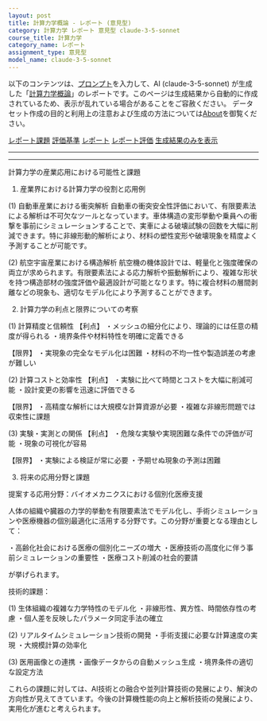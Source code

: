 ```yaml
---
layout: post
title: 計算力学概論 - レポート (意見型)
category: 計算力学 レポート 意見型 claude-3-5-sonnet
course_title: 計算力学
category_name: レポート
assignment_type: 意見型
model_name: claude-3-5-sonnet
---
```


以下のコンテンツは、[プロンプト](https://github.com/takedatoshiyuki/synthetic_assignments/tree/main/generated/計算力学/claude-3-5-sonnet/prompt_レポート-意見型.md)を入力して、AI (claude-3-5-sonnet) が生成した「[計算力学概論](/contents/計算力学/)」のレポートです。このページは生成結果から自動的に作成されているため、表示が乱れている場合があることをご容赦ください。
データセット作成の目的と利用上の注意および生成の方法については[About](/About)を御覧ください。

[レポート課題](../レポート課題-意見型)
[評価基準](../評価基準-意見型)
[レポート](../レポート-意見型)
[レポート評価](../レポート評価-意見型)
[生成結果のみを表示](https://github.com/takedatoshiyuki/synthetic_assignments/tree/main/generated/計算力学/claude-3-5-sonnet/レポート-意見型.md)
  

***
***
  
計算力学の産業応用における可能性と課題

1. 産業界における計算力学の役割と応用例

(1) 自動車産業における衝突解析
自動車の衝突安全性評価において、有限要素法による解析は不可欠なツールとなっています。車体構造の変形挙動や乗員への衝撃を事前にシミュレーションすることで、実車による破壊試験の回数を大幅に削減できます。特に非線形動的解析により、材料の塑性変形や破壊現象を精度よく予測することが可能です。

(2) 航空宇宙産業における構造解析
航空機の機体設計では、軽量化と強度確保の両立が求められます。有限要素法による応力解析や振動解析により、複雑な形状を持つ構造部材の強度評価や最適設計が可能となります。特に複合材料の層間剥離などの現象も、適切なモデル化により予測することができます。

2. 計算力学の利点と限界についての考察

(1) 計算精度と信頼性
【利点】
・メッシュの細分化により、理論的には任意の精度が得られる
・境界条件や材料特性を明確に定義できる

【限界】
・実現象の完全なモデル化は困難
・材料の不均一性や製造誤差の考慮が難しい

(2) 計算コストと効率性
【利点】
・実験に比べて時間とコストを大幅に削減可能
・設計変更の影響を迅速に評価できる

【限界】
・高精度な解析には大規模な計算資源が必要
・複雑な非線形問題では収束性に課題

(3) 実験・実測との関係
【利点】
・危険な実験や実現困難な条件での評価が可能
・現象の可視化が容易

【限界】
・実験による検証が常に必要
・予期せぬ現象の予測は困難

3. 将来の応用分野と課題

提案する応用分野：バイオメカニクスにおける個別化医療支援

人体の組織や臓器の力学的挙動を有限要素法でモデル化し、手術シミュレーションや医療機器の個別最適化に活用する分野です。この分野が重要となる理由として：

・高齢化社会における医療の個別化ニーズの増大
・医療技術の高度化に伴う事前シミュレーションの重要性
・医療コスト削減の社会的要請

が挙げられます。

技術的課題：

(1) 生体組織の複雑な力学特性のモデル化
・非線形性、異方性、時間依存性の考慮
・個人差を反映したパラメータ同定手法の確立

(2) リアルタイムシミュレーション技術の開発
・手術支援に必要な計算速度の実現
・大規模計算の効率化

(3) 医用画像との連携
・画像データからの自動メッシュ生成
・境界条件の適切な設定方法

これらの課題に対しては、AI技術との融合や並列計算技術の発展により、解決の方向性が見えてきています。今後の計算機性能の向上と解析技術の発展により、実用化が進むと考えられます。
